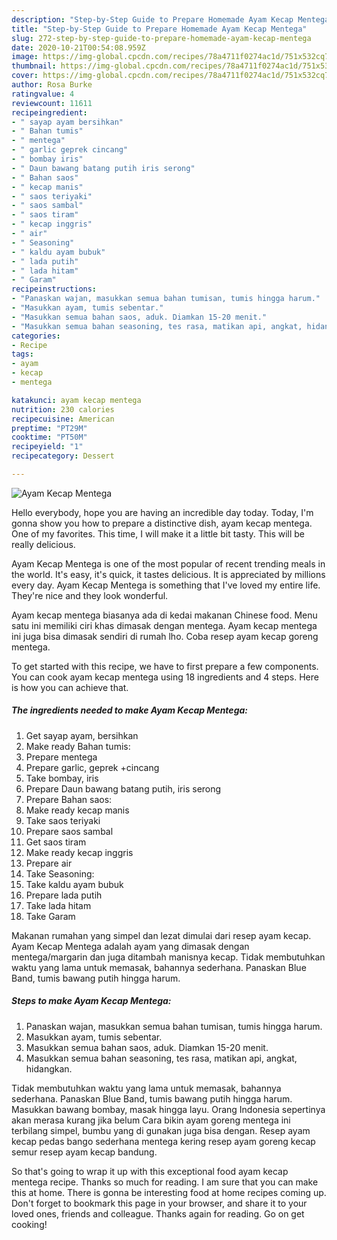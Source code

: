 ```yaml
---
description: "Step-by-Step Guide to Prepare Homemade Ayam Kecap Mentega"
title: "Step-by-Step Guide to Prepare Homemade Ayam Kecap Mentega"
slug: 272-step-by-step-guide-to-prepare-homemade-ayam-kecap-mentega
date: 2020-10-21T00:54:08.959Z
image: https://img-global.cpcdn.com/recipes/78a4711f0274ac1d/751x532cq70/ayam-kecap-mentega-foto-resep-utama.jpg
thumbnail: https://img-global.cpcdn.com/recipes/78a4711f0274ac1d/751x532cq70/ayam-kecap-mentega-foto-resep-utama.jpg
cover: https://img-global.cpcdn.com/recipes/78a4711f0274ac1d/751x532cq70/ayam-kecap-mentega-foto-resep-utama.jpg
author: Rosa Burke
ratingvalue: 4
reviewcount: 11611
recipeingredient:
- " sayap ayam bersihkan"
- " Bahan tumis"
- " mentega"
- " garlic geprek cincang"
- " bombay iris"
- " Daun bawang batang putih iris serong"
- " Bahan saos"
- " kecap manis"
- " saos teriyaki"
- " saos sambal"
- " saos tiram"
- " kecap inggris"
- " air"
- " Seasoning"
- " kaldu ayam bubuk"
- " lada putih"
- " lada hitam"
- " Garam"
recipeinstructions:
- "Panaskan wajan, masukkan semua bahan tumisan, tumis hingga harum."
- "Masukkan ayam, tumis sebentar."
- "Masukkan semua bahan saos, aduk. Diamkan 15-20 menit."
- "Masukkan semua bahan seasoning, tes rasa, matikan api, angkat, hidangkan."
categories:
- Recipe
tags:
- ayam
- kecap
- mentega

katakunci: ayam kecap mentega 
nutrition: 230 calories
recipecuisine: American
preptime: "PT29M"
cooktime: "PT50M"
recipeyield: "1"
recipecategory: Dessert

---
```



![Ayam Kecap Mentega](https://img-global.cpcdn.com/recipes/78a4711f0274ac1d/751x532cq70/ayam-kecap-mentega-foto-resep-utama.jpg)

Hello everybody, hope you are having an incredible day today. Today, I'm gonna show you how to prepare a distinctive dish, ayam kecap mentega. One of my favorites. This time, I will make it a little bit tasty. This will be really delicious.

Ayam Kecap Mentega is one of the most popular of recent trending meals in the world. It's easy, it's quick, it tastes delicious. It is appreciated by millions every day. Ayam Kecap Mentega is something that I've loved my entire life. They're nice and they look wonderful.

Ayam kecap mentega biasanya ada di kedai makanan Chinese food. Menu satu ini memiliki ciri khas dimasak dengan mentega. Ayam kecap mentega ini juga bisa dimasak sendiri di rumah lho. Coba resep ayam kecap goreng mentega.


To get started with this recipe, we have to first prepare a few components. You can cook ayam kecap mentega using 18 ingredients and 4 steps. Here is how you can achieve that.

<!--inarticleads1-->

##### The ingredients needed to make Ayam Kecap Mentega:

1. Get  sayap ayam, bersihkan
1. Make ready  Bahan tumis:
1. Prepare  mentega
1. Prepare  garlic, geprek +cincang
1. Take  bombay, iris
1. Prepare  Daun bawang batang putih, iris serong
1. Prepare  Bahan saos:
1. Make ready  kecap manis
1. Take  saos teriyaki
1. Prepare  saos sambal
1. Get  saos tiram
1. Make ready  kecap inggris
1. Prepare  air
1. Take  Seasoning:
1. Take  kaldu ayam bubuk
1. Prepare  lada putih
1. Take  lada hitam
1. Take  Garam


Makanan rumahan yang simpel dan lezat dimulai dari resep ayam kecap. Ayam Kecap Mentega adalah ayam yang dimasak dengan mentega/margarin dan juga ditambah manisnya kecap. Tidak membutuhkan waktu yang lama untuk memasak, bahannya sederhana. Panaskan Blue Band, tumis bawang putih hingga harum. 

<!--inarticleads2-->

##### Steps to make Ayam Kecap Mentega:

1. Panaskan wajan, masukkan semua bahan tumisan, tumis hingga harum.
1. Masukkan ayam, tumis sebentar.
1. Masukkan semua bahan saos, aduk. Diamkan 15-20 menit.
1. Masukkan semua bahan seasoning, tes rasa, matikan api, angkat, hidangkan.


Tidak membutuhkan waktu yang lama untuk memasak, bahannya sederhana. Panaskan Blue Band, tumis bawang putih hingga harum. Masukkan bawang bombay, masak hingga layu. Orang Indonesia sepertinya akan merasa kurang jika belum Cara bikin ayam goreng mentega ini terbilang simpel, bumbu yang di gunakan juga bisa dengan. Resep ayam kecap pedas bango sederhana mentega kering resep ayam goreng kecap semur resep ayam kecap bandung. 

So that's going to wrap it up with this exceptional food ayam kecap mentega recipe. Thanks so much for reading. I am sure that you can make this at home. There is gonna be interesting food at home recipes coming up. Don't forget to bookmark this page in your browser, and share it to your loved ones, friends and colleague. Thanks again for reading. Go on get cooking!
